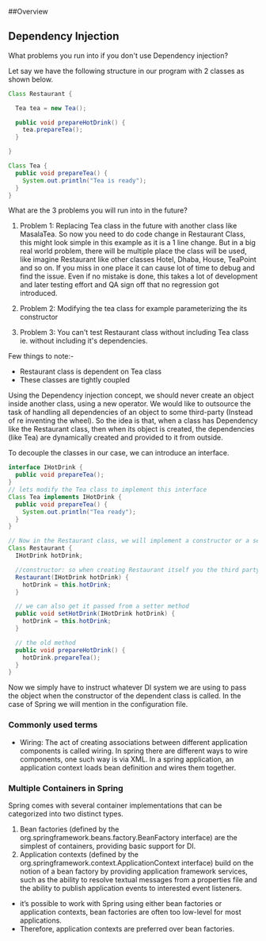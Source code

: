 ##Overview


## Dependency Injection

What problems you run into if you don't use Dependency injection?

Let say we have the following structure in our program with 2 classes as shown below.
```java
Class Restaurant {

  Tea tea = new Tea();

  public void prepareHotDrink() {
    tea.prepareTea();
  }

}

Class Tea {
  public void prepareTea() {
    System.out.println("Tea is ready");
  }
}
```
What are the 3 problems you will run into in the future?
1. Problem 1: Replacing Tea class in the future with another class like MasalaTea.
So now you need to do code change in Restaurant Class, this might look simple in this example as it is a 1 line change.
But in a big real world problem, there will be multiple place the class will be used, like imagine Restaurant like other classes Hotel, Dhaba, House, TeaPoint and so on. If you miss in one place it can cause lot of time to debug and find the issue. Even if no mistake is done, this takes a lot of development and later testing effort and QA sign off that no regression got introduced.

2. Problem 2: Modifying the tea class for example parameterizing the its constructor
3. Problem 3: You can't test Restaurant class without including Tea class ie. without including it's dependencies.

Few things to note:-
* Restaurant class is dependent on Tea class
* These classes are tightly coupled

Using the Dependency injection concept, we should never create an object inside another class, using a new operator.
We would like to outsource the task of handling all dependencies of an object to some third-party (Instead of re inventing the wheel).
So the idea is that, when a class has Dependency like the Restaurant class, then when its object is created, the dependencies (like Tea) are dynamically created and provided to it from outside.

To decouple the classes in our case, we can introduce an interface.
```java
interface IHotDrink {
  public void prepareTea();
}
// lets modify the Tea class to implement this interface
Class Tea implements IHotDrink {
  public void prepareTea() {
    System.out.println("Tea ready");
  }
}

// Now in the Restaurant class, we will implement a constructor or a setter method for the third party to create a Tea object and it for us.
Class Restaurant {
  IHotDrink hotDrink;

  //constructor: so when creating Restaurant itself you the third party DI passes the tea object
  Restaurant(IHotDrink hotDrink) {
    hotDrink = this.hotDrink;
  }

  // we can also get it passed from a setter method
  public void setHotDrink(IHotDrink hotDrink) {
    hotDrink = this.hotDrink;
  }

  // the old method
  public void prepareHotDrink() {
    hotDrink.prepareTea();
  }
}
```
Now we simply have to instruct whatever DI system we are using to pass the object when the constructor of the dependent class is called.
In the case of Spring we will mention in the configuration file.


### Commonly used terms
* Wiring: The act of creating associations between different application components is called wiring. In spring there are different ways to wire components, one such way is via XML.
In a spring application, an application context loads bean definition and wires them together.

### Multiple Containers in Spring
Spring  comes with several container implementations that can be categorized into two distinct types.
1. Bean factories  (defined  by the org.springframework.beans.factory.BeanFactory  interface) are the  simplest of containers, providing basic  support for  DI.
2. Application contexts  (defined  by the org.springframework.context.ApplicationContext  interface) build on the notion of a  bean  factory by providing application  framework services, such  as the ability  to resolve textual messages from  a properties file  and  the  ability to publish application events  to  interested event  listeners.

* it’s  possible  to  work with  Spring  using  either bean factories or  application contexts, bean factories are often too low-level for most applications.
* Therefore,  application  contexts  are  preferred  over bean factories.
